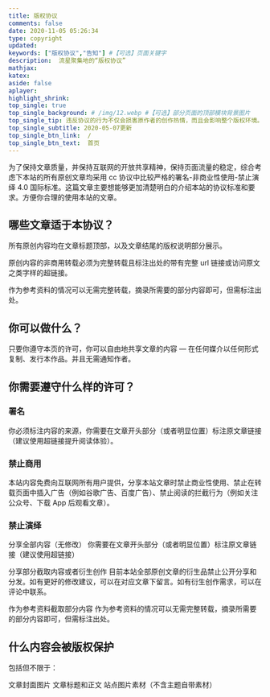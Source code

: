 ```yaml
---
title: 版权协议
comments: false
date: 2020-11-05 05:26:34
type: copyright
updated:
keywords: ["版权协议","告知"] #【可选】页面关键字
description:  流星聚集地的“版权协议”
mathjax:
katex:
aside: false
aplayer:
highlight_shrink:
top_single: true
top_single_background: # /img/12.webp #【可选】部分页面的顶部模块背景图片
top_single_tip: 违反协议的行为不仅会损害原作者的创作热情，而且会影响整个版权环境。强烈呼吁你能够在转载时遵守协议。
top_single_subtitle: 2020-05-07更新
top_single_btn_link:  /
top_single_btn_text:  首页
---
```

为了保持文章质量，并保持互联网的开放共享精神，保持页面流量的稳定，综合考虑下本站的所有原创文章均采用 cc 协议中比较严格的署名-非商业性使用-禁止演绎 4.0 国际标准。这篇文章主要想能够更加清楚明白的介绍本站的协议标准和要求。方便你合理的使用本站的文章。

## 哪些文章适于本协议？
所有原创内容均在文章标题顶部，以及文章结尾的版权说明部分展示。

原创内容的非商用转载必须为完整转载且标注出处的带有完整 url 链接或访问原文之类字样的超链接。

作为参考资料的情况可以无需完整转载，摘录所需要的部分内容即可，但需标注出处。

## 你可以做什么？
只要你遵守本页的许可，你可以自由地共享文章的内容 — 在任何媒介以任何形式复制、发行本作品。并且无需通知作者。

## 你需要遵守什么样的许可？
### 署名
你必须标注内容的来源，你需要在文章开头部分（或者明显位置）标注原文章链接（建议使用超链接提升阅读体验）。

### 禁止商用
本站内容免费向互联网所有用户提供，分享本站文章时禁止商业性使用、禁止在转载页面中插入广告（例如谷歌广告、百度广告）、禁止阅读的拦截行为（例如关注公众号、下载 App 后观看文章）。

### 禁止演绎
分享全部内容（无修改）
你需要在文章开头部分（或者明显位置）标注原文章链接（建议使用超链接）

分享部分截取内容或者衍生创作
目前本站全部原创文章的衍生品禁止公开分享和分发。如有更好的修改建议，可以在对应文章下留言。如有衍生创作需求，可以在评论中联系。

作为参考资料截取部分内容
作为参考资料的情况可以无需完整转载，摘录所需要的部分内容即可，但需标注出处。

## 什么内容会被版权保护
包括但不限于：

文章封面图片
文章标题和正文
站点图片素材（不含主题自带素材）
